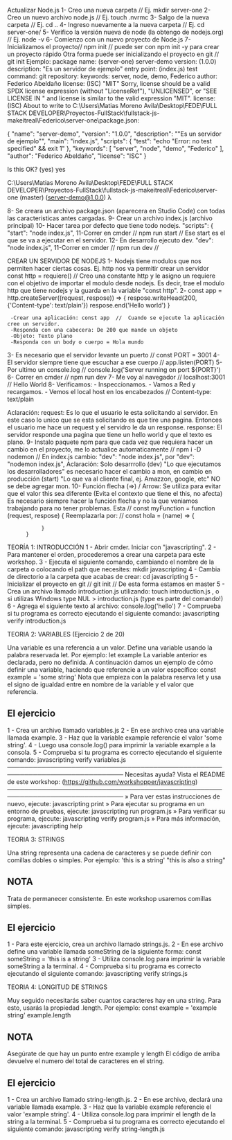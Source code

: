 Actualizar Node.js
1- Creo una nueva carpeta // Ej. mkdir server-one
2- Creo un nuevo archivo node.js // Ej. touch .nvrmc
3- Salgo de la nueva carpeta // Ej. cd ..
4- Ingreso nuevamente a la nueva carpeta // Ej. cd server-one/
5- Verifico la versión nueva de node (la obtengo de nodejs.org) // Ej. node -v
6- Comienzo con un nuevo proyecto de Node.js 
7- Inicializamos el proyecto// npm init // puede ser con npm init -y para crear un proyecto rápido
   Otra forma puede ser inicializando el proyecto en git // git init
     Ejemplo:
package name: (server-one) server-demo
version: (1.0.0)
description: "Es un servidor de ejemplo"
entry point: (index.js)
test command:
git repository:
keywords: server, node, demo, Federico
author: Federico Abeldaño
license: (ISC) "MIT"
Sorry, license should be a valid SPDX license expression (without "LicenseRef"), "UNLICENSED", or "SEE LICENSE IN <filename>" and license is similar to the valid expression "MIT".
license: (ISC)
About to write to C:\Users\Matias Moreno Avila\Desktop\FEDE\FULL STACK DEVELOPER\Proyectos-FullStack\fullstack-js-makeitreal\Federico\server-one\package.json:

{
  "name": "server-demo",
  "version": "1.0.0",
  "description": "\"Es un servidor de ejemplo\"",
  "main": "index.js",
  "scripts": {
    "test": "echo \"Error: no test specified\" && exit 1"
  },
  "keywords": [
    "server",
    "node",
    "demo",
    "Federico"
  ],
  "author": "Federico Abeldaño",
  "license": "ISC"
}


Is this OK? (yes) yes

C:\Users\Matias Moreno Avila\Desktop\FEDE\FULL STACK DEVELOPER\Proyectos-FullStack\fullstack-js-makeitreal\Federico\server-one (master) (server-demo@1.0.0)
λ

8- Se creara un archivo package.json (aparecera en Studio Code) con todas las caracteristicas antes cargadas.
9- Crear un archivo index.js (archivo principal)
10- Hacer tarea por defecto que tiene todo nodejs.
     "scripts": {
          "start": "node index.js",
11-Correr en cmder // npm run start  // Ese start es el que se va a ejecutar en el servidor.
12- En desarrollo ejecuto dev.
     "dev": "node index.js",
11-Correr en cmder // npm run dev  // 



CREAR UN SERVIDOR DE NODEJS
1- Nodejs tiene modulos que nos permiten hacer ciertas cosas. Ej. http nos va permitir crear un servidor 
     const http = requiere()  // Creo una constante http y le asigno un requiere con el objetivo de importar el modulo desde nodejs. Es decir, trae el modulo http que tiene nodejs y la guarda en la variable "const http".
2- const app = http.createServer((request, respose)) => {
     respose.writeHead(200, {'Content-type': text/plain'})
     respose.end('Hello world')
}
    
     -Crear una aplicación: const app  //  Cuando se ejecute la aplicación cree un servidor.
     -Responda con una cabecera: De 200 que mande un objeto
     -Objeto: Texto plano
     -Responda con un body o cuerpo = Hola mundo
3- Es necesario que el servidor levante un puerto  //  const PORT = 3001
4- El servidor siempre tiene que escuchar a ese cuerpo  // app.listen(PORT)
5- Por ultimo un console.log  //  console.log('Server running on port ${PORT}')
6- Correr en cmder  // npm run dev
7- Me voy al navegador  // localhost:3001  // Hello World
8- Verificamos:
     - Inspeccionamos.
     - Vamos a Red y recargamos.
     - Vemos el local host en los encabezados  //  Content-type: text/plain

Aclaración: request: Es lo que el usuario le esta solicitando al servidor. En este caso lo unico que se esta solicitando es que tire una pagina. Entonces el usuario me hace un request y el servidro le da un response.
            response: El servidor responde una pagina que tiene un hello world y que el texto es plano.
9- Instalo paquete npm para que cada vez que requiera hacer un cambio en el proyecto, me lo actualice automaticamente  // npm i -D nodemon  // En index.js cambio:
                                                  "dev": "node index.js",
                                                  por
                                                  "dev": "nodemon index.js",
Aclaración: Solo desarrrollo (dev) "Lo que ejecutamos los desarrolladores" es necesario hacer el cambio a mon, en cambio en producción (start) "Lo que va al cliente final, ej. Amazzon, google, etc" NO se debe agregar mon.
10- Función flecha (=>) / Arrow: Se utiliza para evitar que el valor this sea diferente (Evita el contexto que tiene el this, no afecta) 
          Es necesario siempre hacer la función flecha y no la que veniamos trabajando para no tener problemas.
          Esta // const myFunction = function (request, respose) {
               Reemplazarla por:
               // const hola = (name) => {
                    
               }
          }

TEORÍA 1: INTRODUCCIÓN
1 - Abrir cmder. Iniciar con "javascripting".
2 - Para mantener el orden, procederemos a crear una carpeta para este
  workshop.
3 - Ejecuta el siguiente comando, cambiando el nombre de la carpeta o
  colocando el path que necesites:
     mkdir javascripting
4 - Cambia de directorio a la carpeta que acabas de crear:
     cd javascripting
5 - Inicializar el proyecto en git  //  git init  // De esta forma estamos en master
5 - Crea un archivo llamado introduction.js utilizando:
     touch introduction.js
  , o si utilizas Windows
     type NUL > introduction.js
  (type es parte del comando!)
6 - Agrega el siguiente texto al archivo:
     console.log('hello')
7 - Comprueba si tu programa es correcto ejecutando el siguiente comando:
     javascripting verify introduction.js


TEORIA 2: VARIABLES (Ejercicio 2 de 20)

  Una variable es una referencia a un valor. Define una variable usando la
  palabra reservada let.
  Por ejemplo:
     let example
  La variable anterior es declarada, pero no definida.
  A continuación damos un ejemplo de cómo definir una variable, haciendo que
  referencie a un valor específico:
     const example = 'some string'
  Nota que empieza con la palabra reserva let y usa el signo de igualdad
  entre en nombre de la variable y el valor que referencia.
 ## El ejercicio
  1 - Crea un archivo llamado variables.js
  2 - En ese archivo crea una variable llamada example.
  3 - Haz que la variable example referencie el valor 'some string'.
  4 - Luego usa console.log() para imprimir la variable example a la consola.
  5 - Comprueba si tu programa es correcto ejecutando el siguiente comando:
  javascripting verify variables.js
 ─────────────────────────────────────────────────────────────────────────────
  Necesitas ayuda? Vista el README de este workshop:
  (https://github.com/workshopper/javascripting)
 ─────────────────────────────────────────────────────────────────────────────
   » Para ver estas instrucciones de nuevo, ejecute: javascripting print
   » Para ejecutar su programa en un entorno de pruebas, ejecute:
     javascripting run program.js
   » Para verificar su programa, ejecute: javascripting verify program.js
   » Para más información, ejecute: javascripting help


TEORIA 3: STRINGS

Una string representa una cadena de caracteres y se puede definir con
  comillas dobles o simples.
  Por ejemplo:
     'this is a string'
     "this is also a string"
 ## NOTA
  Trata de permanecer consistente. En este workshop usaremos comillas
  simples.
 ## El ejercicio
1 - Para este ejercicio, crea un archivo llamado strings.js.
2 - En ese archivo define una variable llamada someString de la siguiente
  forma:
     const someString = 'this is a string'
3 - Utiliza console.log para imprimir la variable someString a la terminal.
4 - Comprueba si tu programa es correcto ejecutando el siguiente comando:
  javascripting verify strings.js


  TEORIA 4: LONGITUD DE STRINGS

  Muy seguido necesitarás saber cuantos caracteres hay en una string.
  Para esto, usarás la propiedad .length. Por ejemplo:
     const example = 'example string'
     example.length
 ## NOTA
  Asegúrate de que hay un punto entre example y length
  El código de arriba devuelve el numero del total de caracteres en el
  string.
 ## El ejercicio
1 - Crea un archivo llamado string-length.js.
2 - En ese archivo, declará una variable llamada example.
3 - Haz que la variable example referencie el valor 'example string'.
4 - Utiliza console.log para imprimir el length de la string a la terminal.
5 - Comprueba si tu programa es correcto ejecutando el siguiente comando:
  javascripting verify string-length.js
